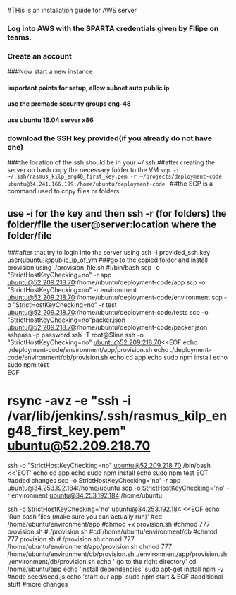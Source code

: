 #THis is an installation guide for AWS server
### Log into AWS with the SPARTA credentials given by FIlipe on teams.
### Create an account
###Now start a new instance
#### important points for setup, allow subnet auto public ip
#### use the premade security groups eng-48
#### use ubuntu 16.04 server x86
### download the SSH key provided(if you already do not have one)
###the location of the ssh should be in your ~/.ssh
##after creating the server on bash copy the necessary folder to the VM
``scp -i ~/.ssh/rasmus_kilp_eng48_first_key.pem -r ~/projects/deployment-code ubuntu@34.241.166.199:/home/ubuntu/deployment-code
``
##the SCP is a command used to copy files or folders
## use -i for the key and then ssh -r (for folders) the folder/file the user@server:location where the folder/file
###after that try to login into the server using ssh -i provided_ssh.key user(ubuntu)@public_ip_of_vm
###go to the copied folder and install provision using ./provision_file.sh
#!/bin/bash
 scp -o "StrictHostKeyChecking=no" -r app ubuntu@52.209.218.70:/home/ubuntu/deployment-code/app
  scp -o "StrictHostKeyChecking=no" -r environment ubuntu@52.209.218.70:/home/ubuntu/deployment-code/environment
 scp -o "StrictHostKeyChecking=no" -r test ubuntu@52.209.218.70:/home/ubuntu/deployment-code/tests
 scp -o "StrictHostKeyChecking=no"packer.json ubuntu@52.209.218.70:/home/ubuntu/deployment-code/packer.json
sshpass -p password ssh -T root@$line
ssh -o "StrictHostKeyChecking=no" ubuntu@52.209.218.70<<EOF
echo ./deployment-code/environment/app/provision.sh
echo ./deployment-code/environment/db/provision.sh
echo cd app
echo sudo npm install
echo sudo npm test  
EOF
# rsync -avz -e "ssh -i /var/lib/jenkins/.ssh/rasmus_kilp_eng48_first_key.pem" ubuntu@52.209.218.70
ssh -o "StrictHostKeyChecking=no" ubuntu@52.209.218.70 /bin/bash <<'EOT'
echo cd app
echo sudo npm install
echo sudo npm test
EOT
#added changes
scp -o StrictHostKeyChecking='no' -r app ubuntu@34.253.192.184:/home/ubuntu
scp -o StrictHostKeyChecking='no' -r environment ubuntu@34.253.192.184:/home/ubuntu

ssh -o StrictHostKeyChecking='no' ubuntu@34.253.192.184 <<EOF
	echo 'Run bash files (make sure you can actually run)'
    #cd /home/ubuntu/environment/app
   	#chmod +x provision.sh
   	#chmod 777 provision.sh
    #./provision.sh
    #cd /home/ubuntu/environment/db
    #chmod 777 provision.sh
    #./provision.sh
    chmod 777 /home/ubuntu/environment/app/provision.sh
    chmod 777 /home/ubuntu/environment/db/provision.sh
    ./environment/app/provision.sh
    ./environment/db/provision.sh
    echo ' go to the right directory'
    cd /home/ubuntu/app
    echo 'install dependencies'
    sudo apt-get install npm -y
   #node seed/seed.js
    echo 'start our app'
    sudo npm start &
EOF
#additional stuff
#more changes 
